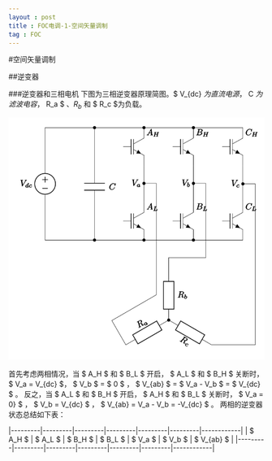 ```yaml
---
layout : post
title : FOC电调-1-空间矢量调制
tag : FOC
---
```


#空间矢量调制

##逆变器

###逆变器和三相电机
下图为三相逆变器原理简图。$ V_{dc} $为直流电源，$ C $为滤波电容，$ R_a $ 、$R_b$ 和 $ R_c $为负载。

![](/image/three_phase_bridge.svg "图1：逆变器与三相电机简图")

首先考虑两相情况，当 $ A_H $ 和 $ B_L $ 开启， $ A_L $ 和 $ B_H $ 关断时，$ V_a  =  V_{dc} $， $ V_b $ = $ 0 $ ， $ V_{ab} $ = $ V_a - V_b $ = $ V_{dc} $ 。
反之，当 $ A_L $ 和 $ B_H $ 开启， $ A_H $ 和 $ B_L $ 关断时， $ V_a = 0} $ ， $ V_b = V_{dc} $ ， $ V_{ab} = V_a - V_b = -V_{dc} $ 。
两相的逆变器状态总结如下表：

|---------|---------|---------|---------|---------|---------|------------|
| $ A_H $ | $ A_L $ | $ B_H $ | $ B_L $ | $ V_a $ | $ V_b $ | $ V_{ab} $ |
|---------|---------|---------|---------|---------|---------|------------|

